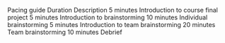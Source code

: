 Pacing guide
Duration
Description
5 minutes
Introduction to course final project
5 minutes
Introduction to brainstorming
10 minutes
Individual brainstorming
5 minutes
Introduction to team brainstorming
20 minutes
Team brainstorming
10 minutes
Debrief

